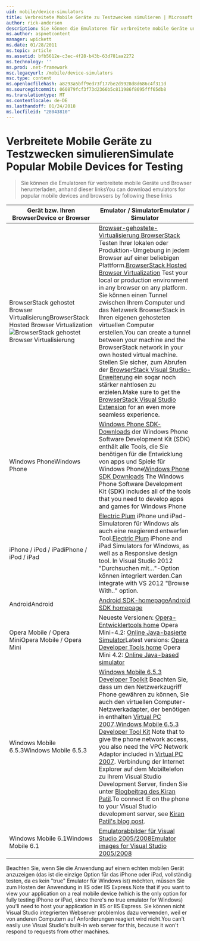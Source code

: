 ```yaml
---
uid: mobile/device-simulators
title: Verbreitete Mobile Geräte zu Testzwecken simulieren | Microsoft Docs
author: rick-anderson
description: Sie können die Emulatoren für verbreitete mobile Geräte und Browser herunterladen, anhand dieser links
ms.author: aspnetcontent
manager: wpickett
ms.date: 01/28/2011
ms.topic: article
ms.assetid: bfb5612e-c3ec-4f28-b43b-63d781aa2272
ms.technology: ''
ms.prod: .net-framework
msc.legacyurl: /mobile/device-simulators
msc.type: content
ms.openlocfilehash: a8293a5bff9ed73f177be2d9928d8d686c4f311d
ms.sourcegitcommit: 060879fcf3f73d2366b5c811986f8695fff65db8
ms.translationtype: MT
ms.contentlocale: de-DE
ms.lasthandoff: 01/24/2018
ms.locfileid: "28043810"
---
```

<a name="simulate-popular-mobile-devices-for-testing"></a><span data-ttu-id="687f9-103">Verbreitete Mobile Geräte zu Testzwecken simulieren</span><span class="sxs-lookup"><span data-stu-id="687f9-103">Simulate Popular Mobile Devices for Testing</span></span>
====================
> <span data-ttu-id="687f9-104">Sie können die Emulatoren für verbreitete mobile Geräte und Browser herunterladen, anhand dieser links</span><span class="sxs-lookup"><span data-stu-id="687f9-104">You can download emulators for popular mobile devices and browsers by following these links</span></span>


| <span data-ttu-id="687f9-105">Gerät bzw. Ihren Browser</span><span class="sxs-lookup"><span data-stu-id="687f9-105">Device or Browser</span></span> | <span data-ttu-id="687f9-106">Emulator / Simulator</span><span class="sxs-lookup"><span data-stu-id="687f9-106">Emulator / Simulator</span></span> |
| --- | --- |
| <span data-ttu-id="687f9-107">BrowserStack gehostet Browser Virtualisierung</span><span class="sxs-lookup"><span data-stu-id="687f9-107">BrowserStack Hosted Browser Virtualization</span></span> ![BrowserStack gehostet Browser Virtualisierung](device-simulators/_static/image1.png) | <span data-ttu-id="687f9-109">[Browser-gehostete-Virtualisierung BrowserStack](http://browserstack.com) Testen Ihrer lokalen oder Produktion-Umgebung in jedem Browser auf einer beliebigen Plattform.</span><span class="sxs-lookup"><span data-stu-id="687f9-109">[BrowserStack Hosted Browser Virtualization](http://browserstack.com) Test your local or production environment in any browser on any platform.</span></span> <span data-ttu-id="687f9-110">Sie können einen Tunnel zwischen Ihrem Computer und das Netzwerk BrowserStack in Ihren eigenen gehosteten virtuellen Computer erstellen.</span><span class="sxs-lookup"><span data-stu-id="687f9-110">You can create a tunnel between your machine and the BrowserStack network in your own hosted virtual machine.</span></span> <span data-ttu-id="687f9-111">Stellen Sie sicher, zum Abrufen der [BrowserStack Visual Studio-Erweiterung](https://visualstudiogallery.msdn.microsoft.com/2dfa32b1-3c47-439d-b1c5-9e28be18b81c) ein sogar noch stärker nahtlosen zu erzielen.</span><span class="sxs-lookup"><span data-stu-id="687f9-111">Make sure to get the [BrowserStack Visual Studio Extension](https://visualstudiogallery.msdn.microsoft.com/2dfa32b1-3c47-439d-b1c5-9e28be18b81c) for an even more seamless experience.</span></span> |
| <span data-ttu-id="687f9-112">Windows Phone</span><span class="sxs-lookup"><span data-stu-id="687f9-112">Windows Phone</span></span> | <span data-ttu-id="687f9-113">[Windows Phone SDK-Downloads](https://dev.windowsphone.com/downloadsdk) der Windows Phone Software Development Kit (SDK) enthält alle Tools, die Sie benötigen für die Entwicklung von apps und Spiele für Windows Phone</span><span class="sxs-lookup"><span data-stu-id="687f9-113">[Windows Phone SDK Downloads](https://dev.windowsphone.com/downloadsdk) The Windows Phone Software Development Kit (SDK) includes all of the tools that you need to develop apps and games for Windows Phone</span></span> |
| <span data-ttu-id="687f9-114">iPhone / iPod / iPad</span><span class="sxs-lookup"><span data-stu-id="687f9-114">iPhone / iPod / iPad</span></span> | <span data-ttu-id="687f9-115">[Electric Plum](http://www.electricplum.com/studio.aspx) iPhone und iPad-Simulatoren für Windows als auch eine reagierend entwerfen Tool.</span><span class="sxs-lookup"><span data-stu-id="687f9-115">[Electric Plum](http://www.electricplum.com/studio.aspx) iPhone and iPad Simulators for Windows, as well as a Responsive design tool.</span></span> <span data-ttu-id="687f9-116">In Visual Studio 2012 "Durchsuchen mit..."-Option können integriert werden.</span><span class="sxs-lookup"><span data-stu-id="687f9-116">Can integrate with VS 2012 "Browse With.." option.</span></span> |
| <span data-ttu-id="687f9-117">Android</span><span class="sxs-lookup"><span data-stu-id="687f9-117">Android</span></span> | [<span data-ttu-id="687f9-118">Android SDK-homepage</span><span class="sxs-lookup"><span data-stu-id="687f9-118">Android SDK homepage</span></span>](https://developer.android.com/sdk) |
| <span data-ttu-id="687f9-119">Opera Mobile / Opera Mini</span><span class="sxs-lookup"><span data-stu-id="687f9-119">Opera Mobile / Opera Mini</span></span> | <span data-ttu-id="687f9-120">Neueste Versionen: [Opera-Entwicklertools home](http://www.opera.com/developer/tools/) Opera Mini-4.2: [Online Java-basierte Simulator](http://www.opera.com/mobile/demo/?ver=4)</span><span class="sxs-lookup"><span data-stu-id="687f9-120">Latest versions: [Opera Developer Tools home](http://www.opera.com/developer/tools/) Opera Mini 4.2: [Online Java-based simulator](http://www.opera.com/mobile/demo/?ver=4)</span></span> |
| <span data-ttu-id="687f9-121">Windows Mobile 6.5.3</span><span class="sxs-lookup"><span data-stu-id="687f9-121">Windows Mobile 6.5.3</span></span> | <span data-ttu-id="687f9-122">[Windows Mobile 6.5.3 Developer Toolkit](https://www.microsoft.com/downloads/en/details.aspx?FamilyID=c0213f68-2e01-4e5c-a8b2-35e081dcf1ca&amp;displaylang=en) Beachten Sie, dass um den Netzwerkzugriff Phone gewähren zu können, Sie auch den virtuellen Computer-Netzwerkadapter, der benötigen in enthalten [Virtual PC 2007](https://www.microsoft.com/downloads/en/details.aspx?FamilyID=04d26402-3199-48a3-afa2-2dc0b40a73b6&amp;DisplayLang=en).</span><span class="sxs-lookup"><span data-stu-id="687f9-122">[Windows Mobile 6.5.3 Developer Tool Kit](https://www.microsoft.com/downloads/en/details.aspx?FamilyID=c0213f68-2e01-4e5c-a8b2-35e081dcf1ca&amp;displaylang=en) Note that to give the phone network access, you also need the VPC Network Adaptor included in [Virtual PC 2007](https://www.microsoft.com/downloads/en/details.aspx?FamilyID=04d26402-3199-48a3-afa2-2dc0b40a73b6&amp;DisplayLang=en).</span></span> <span data-ttu-id="687f9-123">Verbindung der Internet Explorer auf dem Mobiltelefon zu Ihrem Visual Studio Development Server, finden Sie unter [Blogbeitrag des Kiran Patil](http://kiranpatils.wordpress.com/2009/11/19/access-internetlocal-website-from-your-windows-mobile-device-emulators/).</span><span class="sxs-lookup"><span data-stu-id="687f9-123">To connect IE on the phone to your Visual Studio development server, see [Kiran Patil's blog post](http://kiranpatils.wordpress.com/2009/11/19/access-internetlocal-website-from-your-windows-mobile-device-emulators/).</span></span> |
| <span data-ttu-id="687f9-124">Windows Mobile 6.1</span><span class="sxs-lookup"><span data-stu-id="687f9-124">Windows Mobile 6.1</span></span> | [<span data-ttu-id="687f9-125">Emulatorabbilder für Visual Studio 2005/2008</span><span class="sxs-lookup"><span data-stu-id="687f9-125">Emulator images for Visual Studio 2005/2008</span></span>](https://www.microsoft.com/downloads/en/details.aspx?FamilyID=3d6f581e-c093-4b15-ab0c-a2ce5bffdb47) |

<span data-ttu-id="687f9-126">Beachten Sie, wenn Sie die Anwendung auf einem echten mobilen Gerät anzuzeigen (das ist die einzige Option für das iPhone oder iPad, vollständig testen, da es kein "true" Emulator für Windows ist) möchten, müssen Sie zum Hosten der Anwendung in IIS oder IIS Express.</span><span class="sxs-lookup"><span data-stu-id="687f9-126">Note that if you want to view your application on a real mobile device (which is the only option for fully testing iPhone or iPad, since there's no true emulator for Windows) you'll need to host your application in IIS or IIS Express.</span></span> <span data-ttu-id="687f9-127">Sie können nicht Visual Studio integrierten Webserver problemlos dazu verwenden, weil er von anderen Computern auf Anforderungen reagiert wird nicht.</span><span class="sxs-lookup"><span data-stu-id="687f9-127">You can't easily use Visual Studio's built-in web server for this, because it won't respond to requests from other machines.</span></span>
